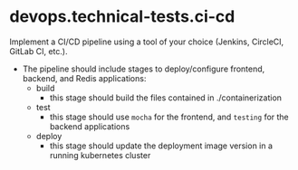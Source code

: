 # devops.technical-tests.ci-cd

Implement a CI/CD pipeline using a tool of your choice (Jenkins, CircleCI, GitLab CI, etc.).

- The pipeline should include stages to deploy/configure frontend, backend, and Redis applications:
  - build 
    - this stage should build the files contained in ./containerization
  - test
    - this stage should use `mocha` for the frontend, and `testing` for the backend applications
  - deploy
    - this stage should update the deployment image version in a running kubernetes cluster
